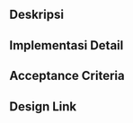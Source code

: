 ## Deskripsi
<!-- Task Description, kenapa fitur ini dibutuhkan, untuk siapa, apa impactnya, dll-->

## Implementasi Detail

<!-- Implementasi detail dari produk, apa yang ingin dilakukan, seperti apa tipe datanya (minta bantuan tim backend untuk mengisinya) -->

## Acceptance Criteria

<!-- Apa ketentuan task ini berhasil dikerjakan, apa tujuan yang harus tercapai -->

## Design Link

<!-- Desain link (jika ada) -->

